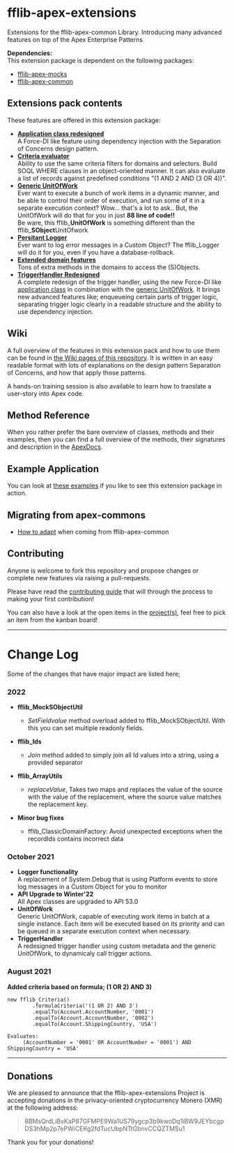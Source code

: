 # fflib-apex-extensions
Extensions for the fflib-apex-common Library.  Introducing many advanced features on top of the Apex Enterprise Patterns

**Dependencies:**<br/>
This extension package is dependent on the following packages:
- [fflib-apex-mocks](https://github.com/apex-enterprise-patterns/fflib-apex-mocks)
- [fflib-apex-common](https://github.com/apex-enterprise-patterns/fflib-apex-common)

## Extensions pack contents
These features are offered in this extension package:

- [**Application class redesigned**](https://github.com/wimvelzeboer/fflib-apex-extensions/wiki/application-factories) <br/>A Force-DI like feature using dependency injection with the Separation of Concerns design pattern.
- [**Criteria evaluator**](https://github.com/wimvelzeboer/fflib-apex-extensions/wiki/criteria-based-filter) <br/> Ability to use the same criteria filters for domains and selectors. Build SOQL WHERE clauses in an object-oriented manner. It can also evaluate a list of records against predefined conditions "(1 AND 2 AND (3 OR 4))".
- [**Generic UnitOfWork**](https://github.com/wimvelzeboer/fflib-apex-extensions/wiki/UnitOfWork) <br/> Ever want to execute a bunch of work items in a dynamic manner, and be able to control their order of execution, and run some of it in a separate execution context? Wow... that's a lot to ask.. But, the UnitOfWork will do that for you in just **88 line of code!!** <br/> Be ware, this fflib_**UnitOfWork** is something different than the fflib_**SObject**UnitOfwork
- [**Persitant Logger**](https://github.com/wimvelzeboer/fflib-apex-extensions/wiki/Logger) <br/>
Ever want to log error messages in a Custom Object? The fflib_Logger will do it for you, even if you have a database-rollback.
- [**Extended domain features**](https://github.com/wimvelzeboer/fflib-apex-extensions/wiki/Domain-Layer) <br/> Tons of extra methods in the domains to access the (S)Objects.
- [**TriggerHandler Redesigned**](https://github.com/wimvelzeboer/fflib-apex-extensions/wiki/Trigger-Handler) <br/> A complete redesign of the trigger handler, using the new Force-DI like [application class](https://github.com/wimvelzeboer/fflib-apex-extensions/wiki/application-factories) in combination with the [generic UnitOfWork](https://github.com/wimvelzeboer/fflib-apex-extensions/wiki/UnitOfWork). It brings new advanced features like; enqueueing certain parts of trigger logic, separating trigger logic clearly in a readable structure and the ability to use dependency injection.

## Wiki
A full overview of the features in this extension pack and how to use them 
can be found in [the Wiki pages of this repository](https://github.com/wimvelzeboer/fflib-apex-extensions/wiki).
It is written in an easy readable format with lots of explanations on the design pattern Separation of Concerns, and how that apply those patterns.

A hands-on training session is also available to learn how to translate a user-story into Apex code. 

## Method Reference
When you rather prefer the bare overview of classes, methods and their examples,
then you can find a full overview of the methods, their signatures and description in the
[ApexDocs](./docs/README.asciidoc). 

## Example Application
You can look at 
[these examples](https://github.com/wimvelzeboer/fflib-apex-extensions-samplecode) 
if you like to see this extension package in action.

## Migrating from apex-commons

- [How to adapt](./docs/how-to-adapt.md) when coming from fflib-apex-common 

## Contributing
Anyone is welcome to fork this repository and propose changes or complete new features via raising a pull-requests. 

Please have read the [contributing guide](./CONTRIBUTING.md) that will through the process to making your first contribution! 

You can also have a look at the open items in the [project(s)](./projects), feel free to pick an item from the kanban board!

----
# Change Log
Some of the changes that have major impact are listed here;

### 2022

- **fflib_MockSObjectUtil** 
  - _SetFieldvalue_ method overload added to fflib_MockSObjectUtil. With this you can set multiple readonly fields. 
- **fflib_Ids**
  - _Join_ method added to simply join all Id values into a string, using a provided separator
- **fflib_ArrayUtils**
  - _replaceValue_, Takes two maps and replaces the value of the source with the value of the replacement, where the source value matches the replacement key.
  
- **Minor bug fixes**
  -  fflib_ClassicDomainFactory: Avoid unexpected exceptions when the recordIds contains incorrect data

### October 2021
- **Logger functionality** <br/>A replacement of System.Debug that is using Platform events to store log messages in a Custom Object for you to monitor
- **API Upgrade to Winter'22** <br/> All Apex classes are upgraded to API 53.0
- **UnitOfWork** <br/> Generic UnitOfWork, capable of executing work items in batch at a single instance. Each item will be executed based on its priority and can be queued in a separate execution context when necessary.
- **TriggerHandler** <br/> A redesigned trigger handler using custom metadata and the generic UnitOfWork, to dynamicaly call trigger actions.

### August 2021
**Added criteria based on formula;  (1 OR 2) AND 3)**

```apex
new fflib_Criteria()
        .formulaCriteria('(1 OR 2) AND 3')
        .equalTo(Account.AccountNumber, '0001')
        .equalTo(Account.AccountNumber, '0002')
        .equalTo(Account.ShippingCountry, 'USA')
	 
Evaluates:
     (AccountNumber = '0001' OR AccountNumber = '0001') AND ShippingCountry = 'USA'
```

---

## Donations

We are pleased to announce that the fflib-apex-extensions Project is accepting donations in the privacy-oriented cryptocurrency Monero (XMR) at the following address:

> 8BMsQrdLiBvKaP87GFMPE9Wa1US79ygcp3b9kwoDq1iBW9JEYbcgpDS3hMp2p7ePWiCEKg2fdTucUbpNTtGbnvCCQZTMSu1

Thank you for your donations!